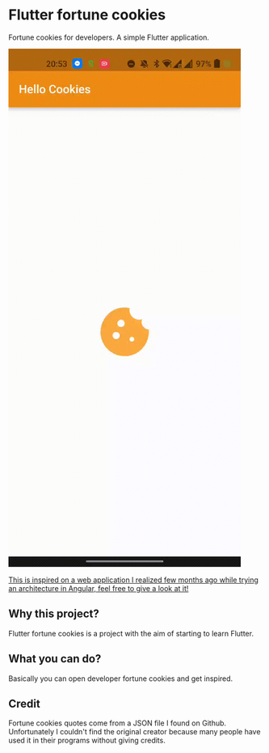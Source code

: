 # Flutter fortune cookies

Fortune cookies for developers. A simple Flutter application.

![](https://raw.githubusercontent.com/ilmalte/flutter_fortune_cookies/master/documents/preview.gif)

[This is inspired on a web application I realized few months ago while trying an architecture in Angular, feel free to give a look at it!](https://github.com/ilmalte/developer-fortune-cookies)

## Why this project?
Flutter fortune cookies is a project with the aim of starting to learn Flutter.

## What you can do?
Basically you can open developer fortune cookies and get inspired.

## Credit
Fortune cookies quotes come from a JSON file I found on Github. 
Unfortunately I couldn't find the original creator because many people have used it in their programs without giving credits.
